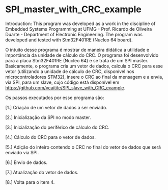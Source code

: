 # SPI_master_with_CRC_example

Introduction: This program was developed as a work in the discipline of Embedded Systems Programming at UFMG - Prof. Ricardo de Oliveira Duarte - Department of Electronic Engineering. The program was developed and tested with Stm32F401RE (Nucleo 64 board).

O intuito desse programa é mostrar de maneira didática a utilidade e importância da unidade de cálculo do CRC. O programa foi desenvolvido para a placa Stm32F401RE (Nucleo 64) e se trata de um SPI master. Basicamente, o programa cria um vetor de dados, calcula o CRC para esse vetor (utilizando a unidade de cálculo de CRC, disponível nos microcontroladores STM32), insere o CRC ao final da mensagem e a envia, via SPI, para um slave, cujo código está disponível em https://github.com/vcaitite/SPI_slave_with_CRC_example.

Os passos executados por esse programa são:

[1.] Criação de um vetor de dados a ser enviado.

[2.] Inicialização da SPI no modo master.

[3.] Inicialização do periférico de cálculo do CRC.

[4.] Cálculo do CRC para o vetor de dados.

[5.] Adição do inteiro contendo o CRC no final do vetor de dados que será enviado via SPI.

[6.] Envio de dados.

[7.] Atualização do vetor de dados.

[8.] Volta para o item 4.

